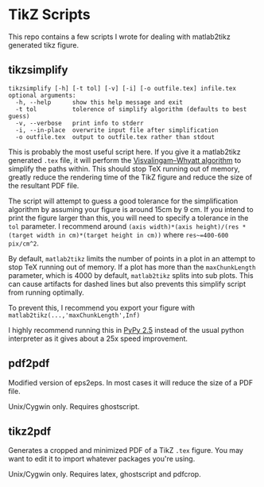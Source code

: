 # TikZ Scripts
This repo contains a few scripts I wrote for dealing with matlab2tikz generated tikz figure.

## tikzsimplify
```
tikzsimplify [-h] [-t tol] [-v] [-i] [-o outfile.tex] infile.tex
optional arguments:
  -h, --help      show this help message and exit
  -t tol          tolerence of simplify algorithm (defaults to best guess)
  -v, --verbose   print info to stderr
  -i, --in-place  overwrite input file after simplification
  -o outfile.tex  output to outfile.tex rather than stdout
```
This is probably the most useful script here. If you give it a matlab2tikz
generated `.tex` file, it will perform the [Visvalingam–Whyatt algorithm][1] to
simplify the paths within. This should stop TeX running out of memory, greatly
reduce the rendering time of the TikZ figure and reduce the size of the
resultant PDF file.

The script will attempt to guess a good tolerance for the simplification
algorithm by assuming your figure is around 15cm by 9 cm. If you intend to print
the figure larger than this, you will need to specify a tolerance in the `tol`
parameter.  I recommend around `(axis width)*(axis height)/(res * (target width in
cm)*(target height in cm))` where `res~=400-600 pix/cm^2`.

By default, `matlab2tikz` limits the number of points in a plot in an attempt
to stop TeX running out of memory. If a plot has more than the `maxChunkLength`
parameter, which is 4000 by default, `matlab2tikz` splits into sub plots. This
can cause artifacts for dashed lines but also prevents this simplify script from
running optimally.

To prevent this, I recommend you export your figure with `matlab2tikz(...,'maxChunkLength',Inf)`

I highly recommend running this in [PyPy 2.5][PyPy] instead of the
usual python interpreter as it gives about a 25x speed improvement.

## pdf2pdf
Modified version of eps2eps. In most cases it will reduce the size of a PDF file.

Unix/Cygwin only.  Requires ghostscript.

## tikz2pdf
Generates a cropped and minimized PDF of a TikZ `.tex` figure. You may want to
edit it to import whatever packages you're using.

Unix/Cygwin only. Requires latex, ghostscript and pdfcrop.


[PyPy]: http://pypy.org/
[1]: https://hydra.hull.ac.uk/resources/hull:8338
